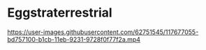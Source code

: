 # Eggstraterrestrial

https://user-images.githubusercontent.com/62751545/117677055-bd757100-b1cb-11eb-9231-9728f0f77f2a.mp4

